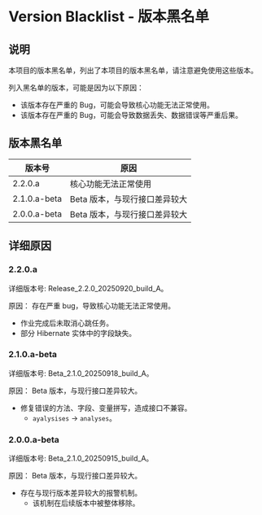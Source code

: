 # Version Blacklist - 版本黑名单

## 说明

本项目的版本黑名单，列出了本项目的版本黑名单，请注意避免使用这些版本。

列入黑名单的版本，可能是因为以下原因：

- 该版本存在严重的 Bug，可能会导致核心功能无法正常使用。
- 该版本存在严重的 Bug，可能会导致数据丢失、数据错误等严重后果。

## 版本黑名单

| 版本号          | 原因                |
|--------------|-------------------|
| 2.2.0.a      | 核心功能无法正常使用        |
| 2.1.0.a-beta | Beta 版本，与现行接口差异较大 |
| 2.0.0.a-beta | Beta 版本，与现行接口差异较大 |

## 详细原因

### 2.2.0.a

详细版本号: Release_2.2.0_20250920_build_A。

原因： 存在严重 bug，导致核心功能无法正常使用。

- 作业完成后未取消心跳任务。
- 部分 Hibernate 实体中的字段缺失。

### 2.1.0.a-beta

详细版本号: Beta_2.1.0_20250918_build_A。

原因： Beta 版本，与现行接口差异较大。

- 修复错误的方法、字段、变量拼写，造成接口不兼容。
  - `ayalysises` -> `analyses`。

### 2.0.0.a-beta

详细版本号: Beta_2.1.0_20250915_build_A。

原因： Beta 版本，与现行接口差异较大。

- 存在与现行版本差异较大的报警机制。
  - 该机制在后续版本中被整体移除。

